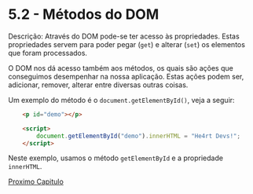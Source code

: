 # 5.2 - Métodos do DOM

Descrição: Através do DOM pode-se ter acesso às propriedades. Estas propriedades servem para poder pegar (`get`) e alterar (`set`) os elementos que foram processados.

O DOM nos dá acesso também aos métodos, os quais são ações que conseguimos desempenhar na nossa aplicação. Estas ações podem ser, adicionar, remover, alterar entre diversas outras coisas.

Um exemplo do método é o  `document.getElementById()`, veja a seguir:

```html
    <p id="demo"></p>

    <script>
        document.getElementById("demo").innerHTML = "He4rt Devs!";
    </script>
```

Neste exemplo, usamos o método `getElementById` e a propriedade `innerHTML`.

[Proximo Capitulo](./3_Acessando-Elementos.md)